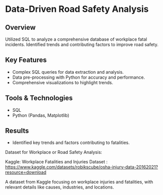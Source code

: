 # Data-Driven Road Safety Analysis

## Overview
Utilized SQL to analyze a comprehensive database of workplace fatal incidents. Identified trends and contributing factors to improve road safety.

## Key Features
- Complex SQL queries for data extraction and analysis.
- Data pre-processing with Python for accuracy and performance.
- Comprehensive visualizations to highlight trends.

## Tools & Technologies
- SQL
- Python (Pandas, Matplotlib)

## Results
- Identified key trends and factors contributing to fatalities.

Dataset for Workplace or Road Safety Analysis:

Kaggle: Workplace Fatalities and Injuries Dataset : https://www.kaggle.com/datasets/robikscube/osha-injury-data-20162021?resource=download

A dataset from Kaggle focusing on workplace injuries and fatalities, with relevant details like causes, industries, and locations.
